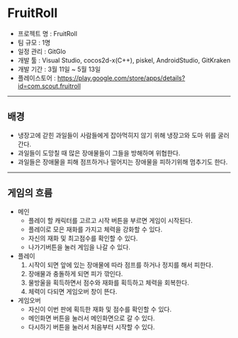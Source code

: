 # __FruitRoll__
- 프로젝트 명 : FruitRoll
- 팀 규모 : 1명
- 일정 관리 : GitGlo
- 개발 툴 : Visual Studio, cocos2d-x(C++), piskel, AndroidStudio, GitKraken
- 개발 기간 : 3월 11일 ~ 5월 13일
- 플레이스토어 : https://play.google.com/store/apps/details?id=com.scout.fruitroll
---
## 배경 
- 냉장고에 갇힌 과일들이 사람들에게 잡아먹히지 않기 위해 냉장고와 도마 위를 굴러간다.
- 과일들이 도망칠 때 많은 장애물들이 그들을 방해하며 위협한다.
- 과일들은 장애물을 피해 점프하거나 떨어지는 장애물을 피하기위해 멈추기도 한다.
---
## 게임의 흐름
- 메인
    - 플레이 할 캐릭터를 고르고 시작 버튼을 부르면 게임이 시작된다.
    - 플레이로 모은 재화를 가지고 체력을 강화할 수 있다.
    - 자신의 재화 및 최고점수를 확인할 수 있다.
    - 나가기버튼을 눌러 게임을 나갈 수 있다.
- 플레이
    1. 시작이 되면 앞에 있는 장애물에 따라 점프를 하거나 정지를 해서 피한다.
    2. 장애물과 충돌하게 되면 피가 깎인다.
    3. 물방울을 획득하면서 점수와 재화를 획득하고 체력을 회복한다.
    4. 체력이 다되면 게임오버 창이 뜬다.
- 게임오버
    - 자신이 이번 판에 획득한 재화 및 점수를 확인할 수 있다.
    - 메인화면 버튼을 눌러서 메인화면으로 갈 수 있다.
    - 다시하기 버튼을 눌러서 처음부터 시작할 수 있다.